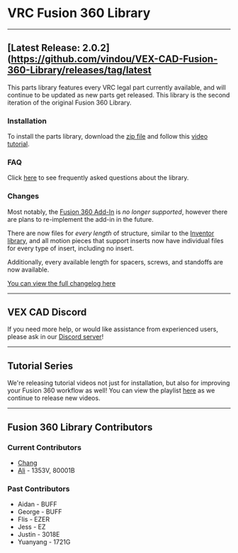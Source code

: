 # VRC Fusion 360 Library

---

## [Latest Release: 2.0.2](https://github.com/vindou/VEX-CAD-Fusion-360-Library/releases/tag/latest

This parts library features every VRC legal part currently available, and will continue to be updated as new parts get released. This library is the second iteration of the original Fusion 360 Library.

### Installation
To install the parts library, download the [zip file](https://github.com/vindou/VEX-CAD-Fusion-360-Library/archive/refs/tags/v2.0.1.zip) and follow this [video tutorial](https://www.youtube.com/watch?v=DhSNF_7SHcA). 

### FAQ 
Click [here](https://github.com/vindou/VEX-CAD-Fusion-360-Library/wiki) to see frequently asked questions about the library.

### Changes
Most notably, the [Fusion 360 Add-In](https://github.com/vexcad/fusion-library/releases/download/v1.0.0/fusion_addin_1_0_0.zip) is *no longer supported*, however there are plans to re-implement the add-in in the future. 

There are now files for *every length* of structure, similar to the [Inventor library](https://github.com/VEX-CAD/VEX-CAD-Inventor/releases/tag/v1.4.0), and all motion pieces that support inserts now have individual files for every type of insert, including no insert.

Additionally, every available length for spacers, screws, and standoffs are now available. 

[You can view the full changelog here](https://github.com/vindou/VEX-CAD-Fusion-Library/blob/main/changelog.md)

---

## VEX CAD Discord
If you need more help, or would like assistance from experienced users, please ask in our [Discord server](https://discord.gg/BKV3DJm)!

---

## Tutorial Series
We're releasing tutorial videos not just for installation, but also for improving your Fusion 360 workflow as well! You can view the playlist [here](https://www.youtube.com/playlist?list=PLN_ka0LWpSJf474OWfNfmNJszKDayiT1O) as we continue to release new videos.

---

## Fusion 360 Library Contributors
### Current Contributors
- [Chang](https://github.com/vindou)
- [Ali](https://github.com/AliAhmad810) - 1353V, 80001B
### Past Contributors
- Aidan - BUFF
- George - BUFF
- Flis - EZER
- Jess - EZ
- Justin - 3018E
- Yuanyang - 1721G
